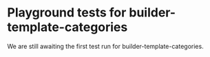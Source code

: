 # Playground tests for builder-template-categories
We are still awaiting the first test run for builder-template-categories.
